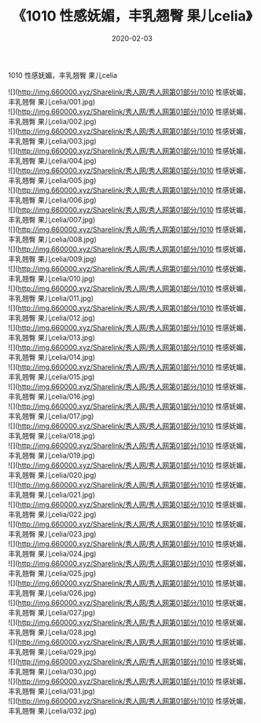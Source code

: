 ﻿---
layout: post
title:  《1010 性感妩媚，丰乳翘臀 果儿celia》
date:   2020-02-03
img: http://img.660000.xyz/Sharelink/秀人网/秀人网第01部分/1010 性感妩媚，丰乳翘臀 果儿celia/000.jpg
categories: [美女, 清纯, 唯美]
---

1010 性感妩媚，丰乳翘臀 果儿celia

  ![](http://img.660000.xyz/Sharelink/秀人网/秀人网第01部分/1010 性感妩媚，丰乳翘臀 果儿celia/001.jpg) <br> ![](http://img.660000.xyz/Sharelink/秀人网/秀人网第01部分/1010 性感妩媚，丰乳翘臀 果儿celia/002.jpg) <br> ![](http://img.660000.xyz/Sharelink/秀人网/秀人网第01部分/1010 性感妩媚，丰乳翘臀 果儿celia/003.jpg) <br> ![](http://img.660000.xyz/Sharelink/秀人网/秀人网第01部分/1010 性感妩媚，丰乳翘臀 果儿celia/004.jpg) <br> ![](http://img.660000.xyz/Sharelink/秀人网/秀人网第01部分/1010 性感妩媚，丰乳翘臀 果儿celia/005.jpg) <br> ![](http://img.660000.xyz/Sharelink/秀人网/秀人网第01部分/1010 性感妩媚，丰乳翘臀 果儿celia/006.jpg) <br> ![](http://img.660000.xyz/Sharelink/秀人网/秀人网第01部分/1010 性感妩媚，丰乳翘臀 果儿celia/007.jpg) <br> ![](http://img.660000.xyz/Sharelink/秀人网/秀人网第01部分/1010 性感妩媚，丰乳翘臀 果儿celia/008.jpg) <br> ![](http://img.660000.xyz/Sharelink/秀人网/秀人网第01部分/1010 性感妩媚，丰乳翘臀 果儿celia/009.jpg) <br> ![](http://img.660000.xyz/Sharelink/秀人网/秀人网第01部分/1010 性感妩媚，丰乳翘臀 果儿celia/010.jpg) <br> ![](http://img.660000.xyz/Sharelink/秀人网/秀人网第01部分/1010 性感妩媚，丰乳翘臀 果儿celia/011.jpg) <br> ![](http://img.660000.xyz/Sharelink/秀人网/秀人网第01部分/1010 性感妩媚，丰乳翘臀 果儿celia/012.jpg) <br> ![](http://img.660000.xyz/Sharelink/秀人网/秀人网第01部分/1010 性感妩媚，丰乳翘臀 果儿celia/013.jpg) <br> ![](http://img.660000.xyz/Sharelink/秀人网/秀人网第01部分/1010 性感妩媚，丰乳翘臀 果儿celia/014.jpg) <br> ![](http://img.660000.xyz/Sharelink/秀人网/秀人网第01部分/1010 性感妩媚，丰乳翘臀 果儿celia/015.jpg) <br> ![](http://img.660000.xyz/Sharelink/秀人网/秀人网第01部分/1010 性感妩媚，丰乳翘臀 果儿celia/016.jpg) <br> ![](http://img.660000.xyz/Sharelink/秀人网/秀人网第01部分/1010 性感妩媚，丰乳翘臀 果儿celia/017.jpg) <br> ![](http://img.660000.xyz/Sharelink/秀人网/秀人网第01部分/1010 性感妩媚，丰乳翘臀 果儿celia/018.jpg) <br> ![](http://img.660000.xyz/Sharelink/秀人网/秀人网第01部分/1010 性感妩媚，丰乳翘臀 果儿celia/019.jpg) <br> ![](http://img.660000.xyz/Sharelink/秀人网/秀人网第01部分/1010 性感妩媚，丰乳翘臀 果儿celia/020.jpg) <br> ![](http://img.660000.xyz/Sharelink/秀人网/秀人网第01部分/1010 性感妩媚，丰乳翘臀 果儿celia/021.jpg) <br> ![](http://img.660000.xyz/Sharelink/秀人网/秀人网第01部分/1010 性感妩媚，丰乳翘臀 果儿celia/022.jpg) <br> ![](http://img.660000.xyz/Sharelink/秀人网/秀人网第01部分/1010 性感妩媚，丰乳翘臀 果儿celia/023.jpg) <br> ![](http://img.660000.xyz/Sharelink/秀人网/秀人网第01部分/1010 性感妩媚，丰乳翘臀 果儿celia/024.jpg) <br> ![](http://img.660000.xyz/Sharelink/秀人网/秀人网第01部分/1010 性感妩媚，丰乳翘臀 果儿celia/025.jpg) <br> ![](http://img.660000.xyz/Sharelink/秀人网/秀人网第01部分/1010 性感妩媚，丰乳翘臀 果儿celia/026.jpg) <br> ![](http://img.660000.xyz/Sharelink/秀人网/秀人网第01部分/1010 性感妩媚，丰乳翘臀 果儿celia/027.jpg) <br> ![](http://img.660000.xyz/Sharelink/秀人网/秀人网第01部分/1010 性感妩媚，丰乳翘臀 果儿celia/028.jpg) <br> ![](http://img.660000.xyz/Sharelink/秀人网/秀人网第01部分/1010 性感妩媚，丰乳翘臀 果儿celia/029.jpg) <br> ![](http://img.660000.xyz/Sharelink/秀人网/秀人网第01部分/1010 性感妩媚，丰乳翘臀 果儿celia/030.jpg) <br> ![](http://img.660000.xyz/Sharelink/秀人网/秀人网第01部分/1010 性感妩媚，丰乳翘臀 果儿celia/031.jpg) <br> ![](http://img.660000.xyz/Sharelink/秀人网/秀人网第01部分/1010 性感妩媚，丰乳翘臀 果儿celia/032.jpg) <br>